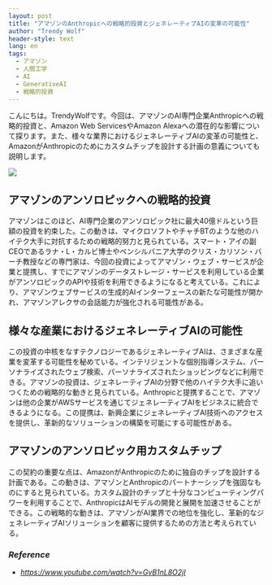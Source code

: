 ```yaml
---
layout: post
title: "アマゾンのAnthropicへの戦略的投資とジェネレーティブAIの変革の可能性"
author: "Trendy Wolf"
header-style: text
lang: en
tags:
  - アマゾン
  - 人間工学
  - AI
  - GenerativeAI
  - 戦略的投資
---
```


こんにちは。TrendyWolfです。今回は、アマゾンのAI専門企業Anthropicへの戦略的投資と、Amazon Web ServicesやAmazon Alexaへの潜在的な影響について探ります。また、様々な業界におけるジェネレーティブAIの変革の可能性と、AmazonがAnthropicのためにカスタムチップを設計する計画の意義についても説明します。

<img
    src="https://i.ytimg.com/vi/GvB1nL8O2jI/hqdefault.jpg"
/>


## アマゾンのアンソロピックへの戦略的投資
アマゾンはこのほど、AI専門企業のアンソロピック社に最大40億ドルという巨額の投資を約束した。この動きは、マイクロソフトやチャチBTのような他のハイテク大手に対抗するための戦略的努力と見られている。スマート・アイの副CEOであるラナ・L・カルビ博士やペンシルバニア大学のクリス・カリソン・バーチ教授などの専門家は、今回の投資によってアマゾン・ウェブ・サービスが企業と提携し、すでにアマゾンのデータストレージ・サービスを利用している企業がアンソロピックのAPIや技術を利用できるようになると考えている。これにより、アマゾンウェブサービスの生成的AIインターフェースの新たな可能性が開かれ、アマゾンアレクサの会話能力が強化される可能性がある。

## 様々な産業におけるジェネレーティブAIの可能性
この投資の中核をなすテクノロジーであるジェネレーティブAIは、さまざまな産業を変革する可能性を秘めている。インテリジェントな個別指導システム、パーソナライズされたウェブ検索、パーソナライズされたショッピングなどに利用できる。アマゾンの投資は、ジェネレーティブAIの分野で他のハイテク大手に追いつくための戦略的な動きと見られている。Anthropicと提携することで、アマゾンは他の企業がAWSサービスを通じてジェネレーティブAIをビジネスに統合できるようになる。この提携は、新興企業にジェネレーティブAI技術へのアクセスを提供し、革新的なソリューションの構築を可能にする可能性がある。

## アマゾンのアンソロピック用カスタムチップ
この契約の重要な点は、AmazonがAnthropicのために独自のチップを設計する計画である。この動きは、アマゾンとAnthropicのパートナーシップを強固なものにすると見られている。カスタム設計のチップと十分なコンピューティングパワーを利用することで、AnthropicはAIモデルの開発と展開を加速させることができる。この戦略的な動きは、アマゾンがAI業界での地位を強化し、革新的なジェネレーティブAIソリューションを顧客に提供するための方法と考えられている。


### _Reference_
- _https://www.youtube.com/watch?v=GvB1nL8O2jI_

